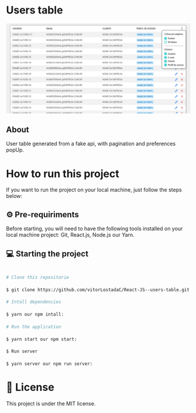 # Users table

<img src="/src/Assets/_github/HomePage.png" alt="Project image">

## About
User table generated from a fake api, with pagination and preferences popUp.

# How to run this project
If you want to run the project on your local machine, just follow the steps below:

## ⚙ Pre-requiriments
Before starting, you will need to have the following tools installed on your local machine project: Git, React.js, Node.js our Yarn.

## 💻 Starting the project
```bash

# Clone this repositorie

$ git clone https://github.com/vitorLostadaC/React-JS--users-table.git

# Intall dependencies

$ yarn our npm intall:

# Run the application

$ yarn start our npm start:

$ Run server

$ yarn server our npm run server:

```
# 📝 License
This project is under the MIT license.
